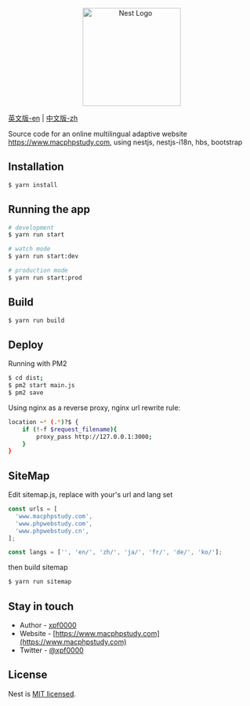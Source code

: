 <p align="center">
  <a href="http://nestjs.com/" target="blank"><img src="https://nestjs.com/img/logo-small.svg" width="200" alt="Nest Logo" /></a>
</p>

[英文版-en](README.md) | [中文版-zh](README-ZH.md)

<p>
Source code for an online multilingual adaptive website <a href="https://www.macphpstudy.com" target="blank">https://www.macphpstudy.com</a>, using nestjs, nestjs-i18n, hbs, bootstrap
</p>

## Installation

```bash
$ yarn install
```

## Running the app

```bash
# development
$ yarn run start

# watch mode
$ yarn run start:dev

# production mode
$ yarn run start:prod
```

## Build

```bash
$ yarn run build
```

## Deploy

Running with PM2

```bash
$ cd dist;
$ pm2 start main.js
$ pm2 save
```

Using nginx as a reverse proxy, nginx url rewrite rule:

```bash
location ~* (.*)?$ {
    if (!-f $request_filename){
        proxy_pass http://127.0.0.1:3000;
	}
}
```

## SiteMap

Edit sitemap.js, replace with your's url and lang set

```javascript
const urls = [
  'www.macphpstudy.com',
  'www.phpwebstudy.com',
  'www.phpwebstudy.cn',
];

const langs = ['', 'en/', 'zh/', 'ja/', 'fr/', 'de/', 'ko/'];
```

then build sitemap

```bash
$ yarn run sitemap
```

## Stay in touch

- Author - [xpf0000](https://github.com/xpf0000)
- Website - [https://www.macphpstudy.com](https://www.macphpstudy.com)
- Twitter - [@xpf0000](https://twitter.com/xpf0000)

## License

Nest is [MIT licensed](LICENSE).
